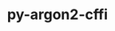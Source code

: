 ---
title: "py-argon2-cffi"
layout: cache
categories: [package, v0.19]
meta: {"versions": ["21.3.0"], "compilers": ["gcc@=11.1.0", "gcc@=7.5.0", "oneapi@=2022.1.0"], "oss": ["ubuntu18.04", "ubuntu20.04"], "platforms": ["linux"], "targets": ["x86_64"], "stacks": ["data-vis-sdk", "e4s", "e4s-oneapi"], "num_specs": 4, "num_specs_by_stack": {"data-vis-sdk": 1, "e4s": 2, "e4s-oneapi": 1}}
spec_details: [{"hash": "for7vzrlyub4ozc2rpclpe67witz2tim", "compiler": "gcc@=7.5.0", "versions": ["21.3.0"], "os": "ubuntu18.04", "platform": "linux", "target": "x86_64", "variants": ["build_system=python_pip"], "stacks": ["data-vis-sdk"], "size": "-", "tarball": "https://binaries.spack.io/releases/v0.19/build_cache/linux-ubuntu18.04-x86_64/gcc-7.5.0/py-argon2-cffi-21.3.0/linux-ubuntu18.04-x86_64-gcc-7.5.0-py-argon2-cffi-21.3.0-for7vzrlyub4ozc2rpclpe67witz2tim.spack"}, {"hash": "imuk225w2ucq6hvpggf65dp3x3a7q7vg", "compiler": "gcc@=11.1.0", "versions": ["21.3.0"], "os": "ubuntu20.04", "platform": "linux", "target": "x86_64", "variants": ["build_system=python_pip"], "stacks": ["e4s"], "size": "-", "tarball": "https://binaries.spack.io/releases/v0.19/build_cache/linux-ubuntu20.04-x86_64/gcc-11.1.0/py-argon2-cffi-21.3.0/linux-ubuntu20.04-x86_64-gcc-11.1.0-py-argon2-cffi-21.3.0-imuk225w2ucq6hvpggf65dp3x3a7q7vg.spack"}, {"hash": "3466wwb2kzdmxv3b5exkl6hlsjevz4jk", "compiler": "gcc@=11.1.0", "versions": ["21.3.0"], "os": "ubuntu20.04", "platform": "linux", "target": "x86_64", "variants": ["build_system=python_pip"], "stacks": ["e4s"], "size": "-", "tarball": "https://binaries.spack.io/releases/v0.19/build_cache/linux-ubuntu20.04-x86_64/gcc-11.1.0/py-argon2-cffi-21.3.0/linux-ubuntu20.04-x86_64-gcc-11.1.0-py-argon2-cffi-21.3.0-3466wwb2kzdmxv3b5exkl6hlsjevz4jk.spack"}, {"hash": "frwgxckxcfmczsemfc7ubkfdgeeokhg3", "compiler": "oneapi@=2022.1.0", "versions": ["21.3.0"], "os": "ubuntu20.04", "platform": "linux", "target": "x86_64", "variants": ["build_system=python_pip"], "stacks": ["e4s-oneapi"], "size": "-", "tarball": "https://binaries.spack.io/releases/v0.19/build_cache/linux-ubuntu20.04-x86_64/oneapi-2022.1.0/py-argon2-cffi-21.3.0/linux-ubuntu20.04-x86_64-oneapi-2022.1.0-py-argon2-cffi-21.3.0-frwgxckxcfmczsemfc7ubkfdgeeokhg3.spack"}]
---